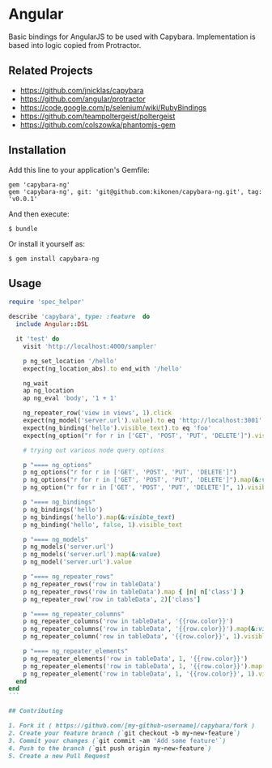 # Angular

Basic bindings for AngularJS to be used with Capybara. Implementation is based into
logic copied from Protractor.

## Related Projects

- https://github.com/jnicklas/capybara
- https://github.com/angular/protractor
- https://code.google.com/p/selenium/wiki/RubyBindings
- https://github.com/teampoltergeist/poltergeist
- https://github.com/colszowka/phantomjs-gem

## Installation

Add this line to your application's Gemfile:

    gem 'capybara-ng'
    gem 'capybara-ng', git: 'git@github.com:kikonen/capybara-ng.git', tag: 'v0.0.1'

And then execute:

    $ bundle

Or install it yourself as:

    $ gem install capybara-ng

## Usage

````ruby
require 'spec_helper'

describe 'capybara', type: :feature  do
  include Angular::DSL

  it 'test' do
    visit 'http://localhost:4000/sampler'

    p ng_set_location '/hello'
    expect(ng_location_abs).to end_with '/hello'

    ng_wait
    ap ng_location
    ap ng_eval 'body', '1 + 1'

    ng_repeater_row('view in views', 1).click
    expect(ng_model('server.url').value).to eq 'http://localhost:3001'
    expect(ng_binding('hello').visible_text).to eq 'foo'
    expect(ng_option("r for r in ['GET', 'POST', 'PUT', 'DELETE']").visible_text).to eq 'GET'

    # trying out various node query options

    p "==== ng_options"
    p ng_options("r for r in ['GET', 'POST', 'PUT', 'DELETE']")
    p ng_options("r for r in ['GET', 'POST', 'PUT', 'DELETE']").map(&:visible_text)
    p ng_option("r for r in ['GET', 'POST', 'PUT', 'DELETE']", 1).visible_text

    p "==== ng_bindings"
    p ng_bindings('hello')
    p ng_bindings('hello').map(&:visible_text)
    p ng_binding('hello', false, 1).visible_text

    p "==== ng_models"
    p ng_models('server.url')
    p ng_models('server.url').map(&:value)
    p ng_model('server.url').value

    p "==== ng_repeater_rows"
    p ng_repeater_rows('row in tableData')
    p ng_repeater_rows('row in tableData').map { |n| n['class'] }
    p ng_repeater_row('row in tableData', 2)['class']

    p "==== ng_repeater_columns"
    p ng_repeater_columns('row in tableData', '{{row.color}}')
    p ng_repeater_columns('row in tableData', '{{row.color}}').map(&:visible_text)
    p ng_repeater_column('row in tableData', '{{row.color}}', 1).visible_text

    p "==== ng_repeater_elements"
    p ng_repeater_elements('row in tableData', 1, '{{row.color}}')
    p ng_repeater_elements('row in tableData', 1, '{{row.color}}').map(&:visible_text)
    p ng_repeater_element('row in tableData', 1, '{{row.color}}', 1).visible_text
  end
end
```

## Contributing

1. Fork it ( https://github.com/[my-github-username]/capybara/fork )
2. Create your feature branch (`git checkout -b my-new-feature`)
3. Commit your changes (`git commit -am 'Add some feature'`)
4. Push to the branch (`git push origin my-new-feature`)
5. Create a new Pull Request
